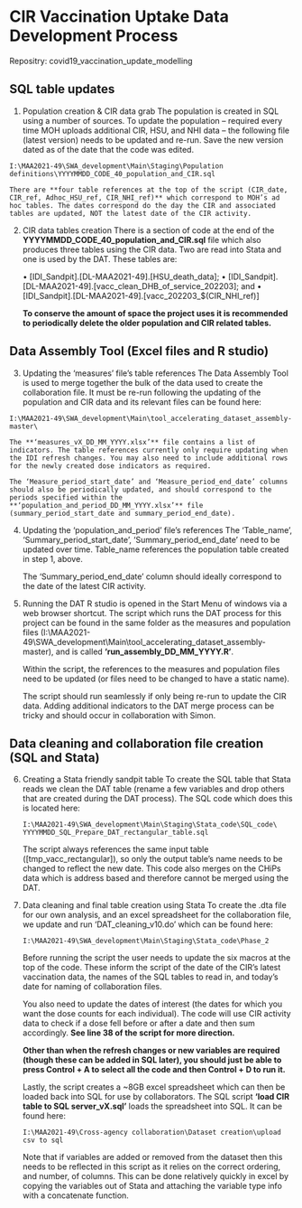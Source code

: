 # CIR Vaccination Uptake Data Development Process

Repositry: covid19_vaccination_update_modelling

## SQL table updates

1)  Population creation & CIR data grab
    The population is created in SQL using a number of sources. To update the population – required every time MOH uploads additional CIR, HSU, and NHI data – the following file (latest version) needs to be updated and re-run. Save the new version dated as of the date that the code was edited. 
   
```I:\MAA2021-49\SWA_development\Main\Staging\Population definitions\YYYYMMDD_CODE_40_population_and_CIR.sql```

    There are **four table references at the top of the script (CIR_date, CIR_ref, Adhoc_HSU_ref, CIR_NHI_ref)** which correspond to MOH’s ad hoc tables. The dates correspond do the day the CIR and associated tables are updated, NOT the latest date of the CIR activity.
   
2)  CIR data tables creation
    There is a section of code at the end of the **YYYYMMDD_CODE_40_population_and_CIR.sql** file which also produces three tables using the CIR data. Two are read into Stata and one is used by the DAT. These tables are: 
	
       •   [IDI_Sandpit].[DL-MAA2021-49].[HSU_death_data];
       •   [IDI_Sandpit].[DL-MAA2021-49].[vacc_clean_DHB_of_service_202203]; and
       •   [IDI_Sandpit].[DL-MAA2021-49].[vacc_202203_$(CIR_NHI_ref)]
	   
    **To conserve the amount of space the project uses it is recommended to periodically delete the older population and CIR related tables.**

## Data Assembly Tool (Excel files and R studio)

3)  Updating the ‘measures’ file’s table references
    The Data Assembly Tool is used to merge together the bulk of the data used to create the collaboration file. It must be re-run following the updating of the population and CIR data and its relevant files can be found here: 

```I:\MAA2021-49\SWA_development\Main\tool_accelerating_dataset_assembly-master\```

    The **‘measures_vX_DD_MM_YYYY.xlsx’** file contains a list of indicators. The table references currently only require updating when the IDI refresh changes. You may also need to include additional rows for the newly created dose indicators as required.
	
    The ‘Measure_period_start_date’ and ‘Measure_period_end_date’ columns should also be periodically updated, and should correspond to the periods specified within the **‘population_and_period_DD_MM_YYYY.xlsx’** file (summary_period_start_date and summary_period_end_date).
	
4)	Updating the ‘population_and_period’ file’s references
    The ‘Table_name’, ‘Summary_period_start_date’, ‘Summary_period_end_date’ need to be updated over time. Table_name references the population table created in step 1, above. 
	
    The ‘Summary_period_end_date’ column should ideally correspond to the date of the latest CIR activity. 
	
5)	Running the DAT
    R studio is opened in the Start Menu of windows via a web browser shortcut. The script which runs the DAT process for this project can be found in the same folder as the measures and population files (I:\MAA2021-49\SWA_development\Main\tool_accelerating_dataset_assembly-master), and is called **‘run_assembly_DD_MM_YYYY.R’**.
	
    Within the script, the references to the measures and population files need to be updated (or files need to be changed to have a static name). 
	
    The script should run seamlessly if only being re-run to update the CIR data. Adding additional indicators to the DAT merge process can be tricky and should occur in collaboration with Simon.
	
## Data cleaning and collaboration file creation (SQL and Stata)

6)	Creating a Stata friendly sandpit table
    To create the SQL table that Stata reads we clean the DAT table (rename a few variables and drop others that are created during the DAT process). The SQL code which does this is located here:
	
    ```I:\MAA2021-49\SWA_development\Main\Staging\Stata_code\SQL_code\ YYYYMMDD_SQL_Prepare_DAT_rectangular_table.sql```
	
    The script always references the same input table ([tmp_vacc_rectangular]), so only the output table’s name needs to be changed to reflect the new date. This code also merges on the CHiPs data which is address based and therefore cannot be merged using the DAT.
	
7)	Data cleaning and final table creation using Stata
    To create the .dta file for our own analysis, and an excel spreadsheet for the collaboration file, we update and run ‘DAT_cleaning_v10.do’ which can be found here:
	
    ```I:\MAA2021-49\SWA_development\Main\Staging\Stata_code\Phase_2```
	
    Before running the script the user needs to update the six macros at the top of the code. These inform the script of the date of the CIR’s latest vaccination data, the names of the SQL tables to read in, and today’s date for naming of collaboration files.
	
    You also need to update the dates of interest (the dates for which you want the dose counts for each individual). The code will use CIR activity data to check if a dose fell before or after a date and then sum accordingly. **See line 38 of the script for more direction.**
	
    **Other than when the refresh changes or new variables are required (though these can be added in SQL later), you should just be able to press Control + A to select all the code and then Control + D to run it.**
	
    Lastly, the script creates a ~8GB excel spreadsheet which can then be loaded back into SQL for use by collaborators. The SQL script **‘load CIR table to SQL server_vX.sql’** loads the spreadsheet into SQL. It can be found here:
	
    ```I:\MAA2021-49\Cross-agency collaboration\Dataset creation\upload csv to sql```
	
    Note that if variables are added or removed from the dataset then this needs to be reflected in this script as it relies on the correct ordering, and number, of columns. This can be done relatively quickly in excel by copying the variables out of Stata and attaching the variable type info with a concatenate function. 

